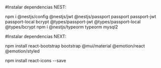 #Instalar dependencias NEST:

npm i @nestjs/config @nestjs/jwt @nestjs/passport passport passport-jwt passport-local bcrypt @types/passport-jwt @types/passport-local @types/bcrypt
 npm i @nestjs/typeorm typeorm mysql2

#Instalar dependencias NEXT:

 npm install react-bootstrap bootstrap @mui/material @emotion/react @emotion/styled
 
 npm install react-icons --save
